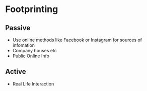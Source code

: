 # Footprinting

## Passive
* Use online methods like Facebook or Instagram for sources of infomation
* Company houses etc
* Public Online Info

## Active
* Real Life Interaction
